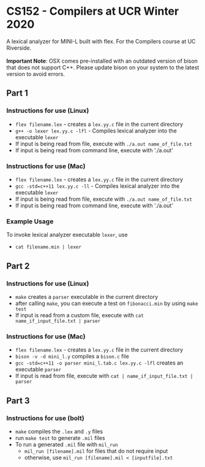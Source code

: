 # CS152 - Compilers at UCR Winter 2020

A lexical analyzer for MINI-L built with flex. For the Compilers course at UC Riverside. <br /> <br />
**Important Note**: OSX comes pre-installed with an outdated version of bison that does not support C++. Please update bison on your system to the latest version to avoid errors. 

## Part 1
### Instructions for use (Linux)
* `flex filename.lex` - creates a `lex.yy.c` file in the current directory
* `g++ -o lexer lex.yy.c -lfl` - Compiles lexical analyzer into the executable `lexer`
* If input is being read from file, execute with `./a.out name_of_file.txt`
* If input is being read from command line, execute with './a.out'

### Instructions for use (Mac)
* `flex filename.lex` - creates a `lex.yy.c` file in the current directory
* `gcc -std=c++11 lex.yy.c -ll` - Compiles lexical analyzer into the executable `lexer`
* If input is being read from file, execute with `./a.out name_of_file.txt`
* If input is being read from command line, execute with './a.out'

### Example Usage
To invoke lexical analyzer executable `lexer`, use
* `cat filename.min | lexer`

## Part 2
### Instructions for use (Linux)
* `make` creates a `parser` executable in the current directory
* after calling `make`, you can execute a test on `fibonacci.min` by using `make test`
* If input is read from a custom file, execute with `cat name_if_input_file.txt | parser`

### Instructions for use (Mac)
* `flex filename.lex` - creates a `lex.yy.c` file in the current directory
* `bison -v -d mini_l.y` compiles a `bison.c` file
* `gcc -std=c++11 -o parser mini_l.tab.c lex.yy.c -lfl` creates an executable `parser`
* If input is read from file, execute with `cat | name_if_input_file.txt | parser`

## Part 3
### Instructions for use (bolt)
* `make` compiles the `.lex` and `.y` files
* run `make test` to generate `.mil` files
* To run a generated `.mil` file with `mil_run`
  * `mil_run [filename].mil` for files that do not require input
  * otherwise, use `mil_run [filename].mil < [inputfile].txt`
